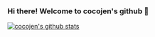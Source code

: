 ### Hi there! Welcome to cocojen's github 👋

[![cocojen's github stats](https://github-readme-stats.vercel.app/api?username=cocojen)](https://github.com/cocojen/github-readme-stats)
